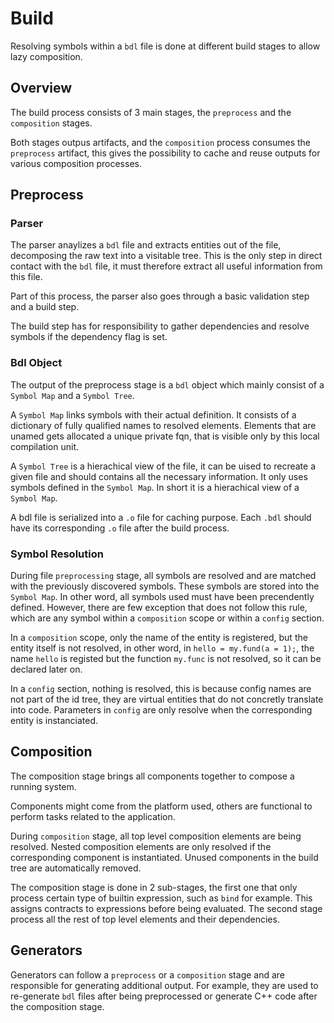 # Build

Resolving symbols within a `bdl` file is done at different build stages to allow lazy composition.

## Overview

The build process consists of 3 main stages, the `preprocess` and the `composition` stages.

Both stages outpus artifacts, and the `composition` process consumes the `preprocess` artifact, this gives the possibility to cache and reuse outputs for various composition processes.

## Preprocess

### Parser

The parser anaylizes a `bdl` file and extracts entities out of the file, decomposing the raw text into a visitable tree.
This is the only step in direct contact with the `bdl` file, it must therefore extract all useful information from this file.

Part of this process, the parser also goes through a basic validation step and a build step.

The build step has for responsibility to gather dependencies and resolve symbols if the dependency flag is set.

### Bdl Object

The output of the preprocess stage is a `bdl` object which mainly consist of a `Symbol Map` and a `Symbol Tree`.

A `Symbol Map` links symbols with their actual definition. It consists of a dictionary of fully qualified names to resolved elements. Elements that are unamed gets allocated a unique private fqn, that is visible only by this local compilation unit.

A `Symbol Tree` is a hierachical view of the file, it can be uised to recreate a given file and should contains all the necessary
information. It only uses symbols defined in the `Symbol Map`. In short it is a hierachical view of a `Symbol Map`.

A bdl file is serialized into a `.o` file for caching purpose. Each `.bdl` should have its corresponding `.o` file after the build process.

### Symbol Resolution

During file `preprocessing` stage, all symbols are resolved and are matched with the previously discovered symbols.
These symbols are stored into the `Symbol Map`.
In other word, all symbols used must have been precendently defined. However, there are few exception that does
not follow this rule, which are any symbol within a `composition` scope or within a `config` section.

In a `composition` scope, only the name of the entity is registered, but the entity itself is not resolved, in other
word, in `hello = my.fund(a = 1);`, the name `hello` is registed but the function `my.func` is not resolved, so it can
be declared later on.

In a `config` section, nothing is resolved, this is because config names are not part of the id tree, they are virtual
entities that do not concretly translate into code. Parameters in `config` are only resolve when the corresponding
entity is instanciated.

## Composition

The composition stage brings all components together to compose a running system.

Components might come from the platform used, others are functional to perform tasks related to the application.

During `composition` stage, all top level composition elements are being resolved. Nested composition elements are
only resolved if the corresponding component is instantiated. Unused components in the build tree are automatically removed.

The composition stage is done in 2 sub-stages, the first one that only process certain type of builtin expression, such as `bind`
for example. This assigns contracts to expressions before being evaluated.
The second stage process all the rest of top level elements and their dependencies.

## Generators

Generators can follow a `preprocess` or a `composition` stage and are responsible for generating additional output.
For example, they are used to re-generate `bdl` files after being preprocessed or generate C++ code after the composition stage.
